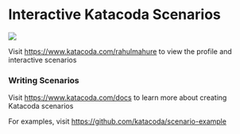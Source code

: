 # Interactive Katacoda Scenarios

[![](http://shields.katacoda.com/katacoda/rahulmahure/count.svg)](https://www.katacoda.com/rahulmahure "Get your profile on Katacoda.com")

Visit https://www.katacoda.com/rahulmahure to view the profile and interactive scenarios

### Writing Scenarios
Visit https://www.katacoda.com/docs to learn more about creating Katacoda scenarios

For examples, visit https://github.com/katacoda/scenario-example
